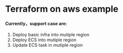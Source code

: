 # Terraform on aws example

#### Currently，support case are:

1. Deploy basic infra into mutiple region
2. Deploy ECS into mutiple region
3. Update ECS task in mutiple region


